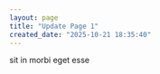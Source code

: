 ```yaml
---
layout: page
title: "Update Page 1"
created_date: "2025-10-21 18:35:40"
---
```


sit in morbi eget esse 
